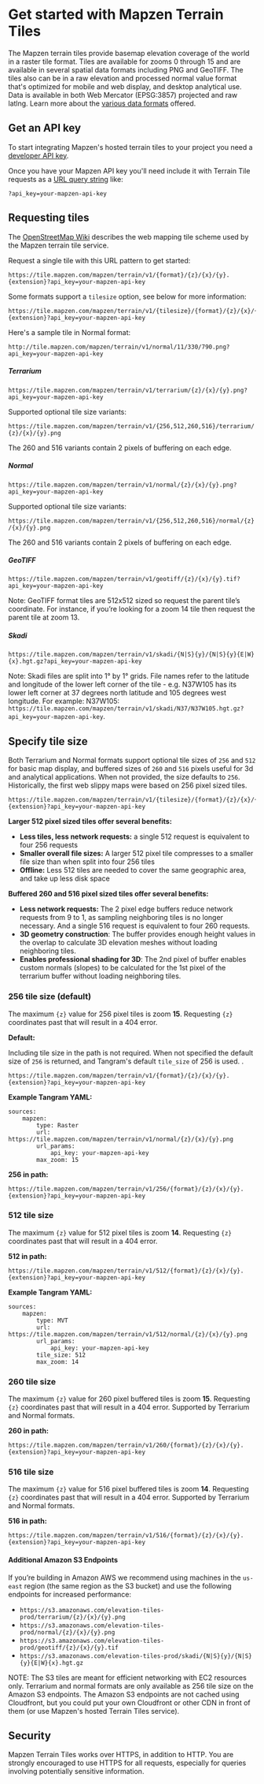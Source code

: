 # Get started with Mapzen Terrain Tiles

The Mapzen terrain tiles provide basemap elevation coverage of the world in a raster tile format. Tiles are available for zooms 0 through 15 and are available in several spatial data formats including PNG and GeoTIFF. The tiles also can be in a raw elevation and processed normal value format that's optimized for mobile and web display, and desktop analytical use. Data is available in both Web Mercator (EPSG:3857) projected and raw latlng. Learn more about the [various data formats](formats.md) offered.

## Get an API key

To start integrating Mapzen's hosted terrain tiles to your project you need a [developer API key](https://mapzen.com/documentation/overview/).

Once you have your Mapzen API key you'll need include it with Terrain Tile requests as a [URL query string](https://en.wikipedia.org/wiki/Query_string) like:

```
?api_key=your-mapzen-api-key
```

## Requesting tiles

The [OpenStreetMap Wiki](http://wiki.openstreetmap.org/wiki/Slippy_map_tilenames) describes the web mapping tile scheme used by the Mapzen terrain tile service.

Request a single tile with this URL pattern to get started:

```
https://tile.mapzen.com/mapzen/terrain/v1/{format}/{z}/{x}/{y}.{extension}?api_key=your-mapzen-api-key
```

Some formats support a `tilesize` option, see below for more information:

```
https://tile.mapzen.com/mapzen/terrain/v1/{tilesize}/{format}/{z}/{x}/{y}.{extension}?api_key=your-mapzen-api-key
```

Here's a sample tile in Normal format:

```
http://tile.mapzen.com/mapzen/terrain/v1/normal/11/330/790.png?api_key=your-mapzen-api-key
```

##### Terrarium

```
https://tile.mapzen.com/mapzen/terrain/v1/terrarium/{z}/{x}/{y}.png?api_key=your-mapzen-api-key
```

Supported optional tile size variants:

  `https://tile.mapzen.com/mapzen/terrain/v1/{256,512,260,516}/terrarium/{z}/{x}/{y}.png`

The 260 and 516 variants contain 2 pixels of buffering on each edge.

##### Normal

```
https://tile.mapzen.com/mapzen/terrain/v1/normal/{z}/{x}/{y}.png?api_key=your-mapzen-api-key
```

Supported optional tile size variants:

  `https://tile.mapzen.com/mapzen/terrain/v1/{256,512,260,516}/normal/{z}/{x}/{y}.png`

The 260 and 516 variants contain 2 pixels of buffering on each edge.

##### GeoTIFF

```
https://tile.mapzen.com/mapzen/terrain/v1/geotiff/{z}/{x}/{y}.tif?api_key=your-mapzen-api-key
```

Note: GeoTIFF format tiles are 512x512 sized so request the parent tile’s coordinate. For instance, if you’re looking for a zoom 14 tile then request the parent tile at zoom 13.

##### Skadi

```
https://tile.mapzen.com/mapzen/terrain/v1/skadi/{N|S}{y}/{N|S}{y}{E|W}{x}.hgt.gz?api_key=your-mapzen-api-key
```

Note: Skadi files are split into 1° by 1° grids. File names refer to the latitude and longitude of the lower left corner of the tile - e.g. N37W105 has its lower left corner at 37 degrees north latitude and 105 degrees west longitude. For example:  N37W105: `https://tile.mapzen.com/mapzen/terrain/v1/skadi/N37/N37W105.hgt.gz?api_key=your-mapzen-api-key`.

## Specify tile size

Both Terrarium and Normal formats support optional tile sizes of `256` and `512` for basic map display, and buffered sizes of `260` and `516` pixels useful for 3d and analytical applications. When not provided, the size defaults to `256`. Historically, the first web slippy maps were based on 256 pixel sized tiles.

```
https://tile.mapzen.com/mapzen/terrain/v1/{tilesize}/{format}/{z}/{x}/{y}.{extension}?api_key=your-mapzen-api-key
```

**Larger 512 pixel sized tiles offer several benefits:**

- **Less tiles, less network requests:** a single 512 request is equivalent to four 256 requests
- **Smaller overall file sizes:** A larger 512 pixel tile compresses to a smaller file size than when split into four 256 tiles
- **Offline:** Less 512 tiles are needed to cover the same geographic area, and take up less disk space

**Buffered 260 and 516 pixel sized tiles offer several benefits:**

- **Less network requests:** The 2 pixel edge buffers reduce network requests from 9 to 1, as sampling neighboring tiles is no longer necessary. And a single 516 request is equivalent to four 260 requests.
- **3D geometry construction**: The buffer provides enough height values in the overlap to calculate 3D elevation meshes without loading neighboring tiles.
- **Enables professional shading for 3D**: The 2nd pixel of buffer enables custom normals (slopes) to be calculated for the 1st pixel of the terrarium buffer without loading neighboring tiles.

### 256 tile size (default)

The maximum `{z}` value for 256 pixel tiles is zoom **15**. Requesting `{z}` coordinates past that will result in a 404 error.

**Default:**

Including tile size in the path is not required. When not specified the default size of `256` is returned, and Tangram's default `tile_size` of 256 is used.
.

```
https://tile.mapzen.com/mapzen/terrain/v1/{format}/{z}/{x}/{y}.{extension}?api_key=your-mapzen-api-key
```

**Example Tangram YAML:**

```
sources:
    mapzen:
        type: Raster
        url:  https://tile.mapzen.com/mapzen/terrain/v1/normal/{z}/{x}/{y}.png
        url_params:
            api_key: your-mapzen-api-key
        max_zoom: 15
```

**256 in path:**

```
https://tile.mapzen.com/mapzen/terrain/v1/256/{format}/{z}/{x}/{y}.{extension}?api_key=your-mapzen-api-key
```

### 512 tile size

The maximum `{z}` value for 512 pixel tiles is zoom **14**. Requesting `{z}` coordinates past that will result in a 404 error.

**512 in path:**

```
https://tile.mapzen.com/mapzen/terrain/v1/512/{format}/{z}/{x}/{y}.{extension}?api_key=your-mapzen-api-key
```

**Example Tangram YAML:**

```
sources:
    mapzen:
        type: MVT
        url:  https://tile.mapzen.com/mapzen/terrain/v1/512/normal/{z}/{x}/{y}.png
        url_params:
            api_key: your-mapzen-api-key
        tile_size: 512
        max_zoom: 14
```

### 260 tile size

The maximum `{z}` value for 260 pixel buffered tiles is zoom **15**. Requesting `{z}` coordinates past that will result in a 404 error. Supported by Terrarium and Normal formats.

**260 in path:**

```
https://tile.mapzen.com/mapzen/terrain/v1/260/{format}/{z}/{x}/{y}.{extension}?api_key=your-mapzen-api-key
```

### 516 tile size

The maximum `{z}` value for 516 pixel buffered tiles is zoom **14**. Requesting `{z}` coordinates past that will result in a 404 error. Supported by Terrarium and Normal formats.

**516 in path:**

```
https://tile.mapzen.com/mapzen/terrain/v1/516/{format}/{z}/{x}/{y}.{extension}?api_key=your-mapzen-api-key
```

#### Additional Amazon S3 Endpoints

If you’re building in Amazon AWS we recommend using machines in the `us-east` region (the same region as the S3 bucket) and use the following endpoints for increased performance:

* `https://s3.amazonaws.com/elevation-tiles-prod/terrarium/{z}/{x}/{y}.png`
* `https://s3.amazonaws.com/elevation-tiles-prod/normal/{z}/{x}/{y}.png`
* `https://s3.amazonaws.com/elevation-tiles-prod/geotiff/{z}/{x}/{y}.tif`
* `https://s3.amazonaws.com/elevation-tiles-prod/skadi/{N|S}{y}/{N|S}{y}{E|W}{x}.hgt.gz`

NOTE: The S3 tiles are meant for efficient networking with EC2 resources only. Terrarium and normal formats are only available as 256 tile size on the Amazon S3 endpoints. The Amazon S3 endpoints are not cached using Cloudfront, but you could put your own Cloudfront or other CDN in front of them (or use Mapzen's hosted Terrain Tiles service).

## Security

Mapzen Terrain Tiles works over HTTPS, in addition to HTTP. You are strongly encouraged to use HTTPS for all requests, especially for queries involving potentially sensitive information.
